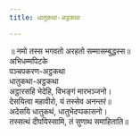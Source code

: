 ```yaml
---
title: धातुकथा-अट्ठकथा

---
```

॥ नमो तस्स भगवतो अरहतो सम्मासम्बुद्धस्स॥  
अभिधम्मपिटके  
पञ्चपकरण-अट्ठकथा  
धातुकथा-अट्ठकथा  
अट्ठारसहि भेदेहि, विभङ्गं मारभञ्जनो।  
देसयित्वा महावीरो, यं तस्सेव अनन्तरं॥  
अदेसयि धातुकथं, धातुभेदप्पकासनो।  
तस्सत्थं दीपयिस्सामि, तं सुणाथ समाहिताति॥  